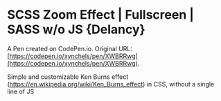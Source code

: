 # SCSS Zoom Effect | Fullscreen | SASS w/o JS  {Delancy}

A Pen created on CodePen.io. Original URL: [https://codepen.io/xynchels/pen/XWBRRwg](https://codepen.io/xynchels/pen/XWBRRwg).

Simple and customizable Ken Burns effect (https://en.wikipedia.org/wiki/Ken_Burns_effect) in CSS, without a single line of JS